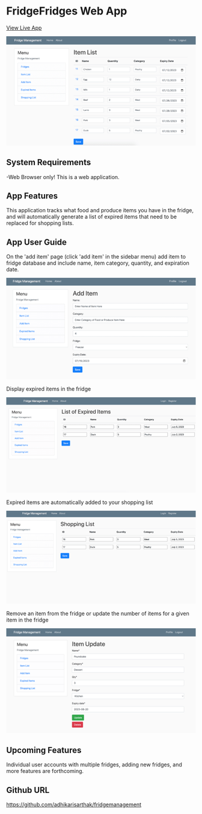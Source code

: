 # FridgeFridges Web App

[View Live App](https://www.nayanpai.net/freshfridges)

![screen1.png](media/screen1.png)

## System Requirements

-Web Browser only! This is a web application.

## App Features

This application tracks what food and produce items you have in the fridge, and will automatically generate a list of
expired items that need to be replaced for shopping lists.

## App User Guide

On the 'add item' page (click 'add item' in the sidebar menu) add item to fridge database and include name, item
category, quantity, and expiration date.

![screen2.png](media/screen2.png)

Display expired items in the fridge

![screen3.png](media/screen3.png)

Expired items are automatically added to your shopping list

![screen4.png](media/screen4.png)

Remove an item from the fridge or update the number of items for a given item in the fridge 

![screen5.png](media/screen5.png)


## Upcoming Features

Individual user accounts with multiple fridges, adding new fridges, and more features are
forthcoming.

## Github URL

https://github.com/adhikarisarthak/fridgemanagement

